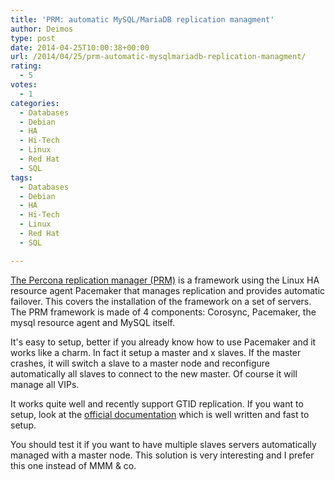 ```yaml
---
title: 'PRM: automatic MySQL/MariaDB replication managment'
author: Deimos
type: post
date: 2014-04-25T10:00:38+00:00
url: /2014/04/25/prm-automatic-mysqlmariadb-replication-managment/
rating:
  - 5
votes:
  - 1
categories:
  - Databases
  - Debian
  - HA
  - Hi-Tech
  - Linux
  - Red Hat
  - SQL
tags:
  - Databases
  - Debian
  - HA
  - Hi-Tech
  - Linux
  - Red Hat
  - SQL

---
```


[The Percona replication manager (PRM)](https://github.com/percona/percona-pacemaker-agents) is a framework using the Linux HA resource agent Pacemaker that manages replication and provides automatic failover. This covers the installation of the framework on a set of servers. The PRM framework is made of 4 components: Corosync, Pacemaker, the mysql resource agent and MySQL itself.

It's easy to setup, better if you already know how to use Pacemaker and it works like a charm. In fact it setup a master and x slaves. If the master crashes, it will switch a slave to a master node and reconfigure automatically all slaves to connect to the new master. Of course it will manage all VIPs.

It works quite well and recently support GTID replication. If you want to setup, look at the [official documentation](https://github.com/percona/percona-pacemaker-agents/blob/master/doc/PRM-setup-guide.rst) which is well written and fast to setup.

You should test it if you want to have multiple slaves servers automatically managed with a master node. This solution is very interesting and I prefer this one instead of MMM & co.